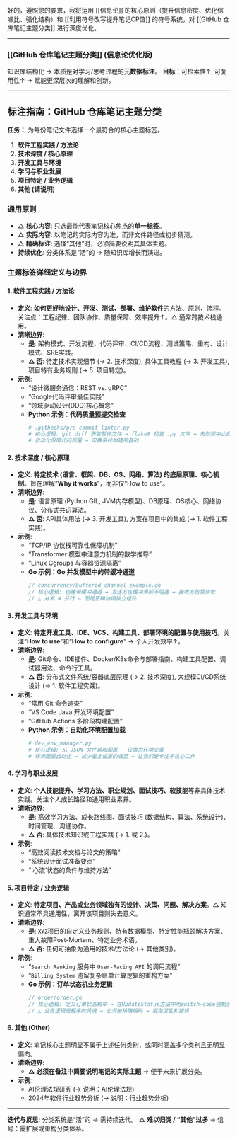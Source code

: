 好的，遵照您的要求，我将运用 [[信息论]] 的核心原则（提升信息密度、优化信噪比、强化结构）和 [[利用符号改写提升笔记CP值]] 的符号系统，对 [[GitHub 仓库笔记主题分类]] 进行深度优化。

---

### **[[GitHub 仓库笔记主题分类]] (信息论优化版)**

知识库结构化 → 本质是对学习/思考过程的**元数据标注**。
**目标**：可检索性↑, 可复用性↑ → 赋能更深层次的理解和创新。

---

## 标注指南：GitHub 仓库笔记主题分类

**任务：** 为每份笔记文件选择一个最符合的核心主题标签。
1.  **软件工程实践 / 方法论**
2.  **技术深度 / 核心原理**
3.  **开发工具与环境**
4.  **学习与职业发展**
5.  **项目特定 / 业务逻辑**
6.  **其他 (请说明)**

### 通用原则

*   △ **核心内容**: 只选最能代表笔记核心焦点的**单一标签**。
*   △ **实际内容**: 以笔记的实际内容为准，而非文件路径或初步猜测。
*   △ **精确标注**: 选择“其他”时，必须简要说明其具体主题。
*   **持续优化**: 分类体系是“活”的 → 随知识库增长而演进。

### 主题标签详细定义与边界

#### **1. 软件工程实践 / 方法论**

*   **定义**: **如何更好地设计、开发、测试、部署、维护软件**的方法、原则、流程。关注点：工程纪律、团队协作、质量保障、效率提升↑。△ 通常跨技术栈通用。
*   **清晰边界**:
    *   **是**: 架构模式、开发流程、代码评审、CI/CD流程、测试策略、重构、设计模式、SRE实践。
    *   **△ 否**: 特定技术实现细节 (→ 2. 技术深度), 具体工具教程 (→ 3. 开发工具), 项目特有业务规则 (→ 5. 项目特定)。
*   **示例**:
    *   “设计微服务通信：REST vs. gRPC”
    *   “Google代码评审最佳实践”
    *   “领域驱动设计(DDD)核心概念”
    *   **Python 示例：代码质量预提交检查**
        ```python
        # .githooks/pre-commit-linter.py
        # 核心逻辑: git diff 获取暂存文件 → flake8 检查 .py 文件 → 失败则中止提交
        # 自动化保障代码质量 → 可靠系统构建的基础
        ```

#### **2. 技术深度 / 核心原理**

*   **定义**: **特定技术 (语言、框架、DB、OS、网络、算法) 的底层原理、核心机制**。旨在理解“**Why it works**”，而非仅“How to use”。
*   **清晰边界**:
    *   **是**: 语言原理 (Python GIL, JVM内存模型)、DB原理、OS核心、网络协议、分布式共识算法。
    *   **△ 否**: API具体用法 (→ 3. 开发工具), 方案在项目中的集成 (→ 1. 软件工程实践)。
*   **示例**:
    *   “TCP/IP 协议栈可靠性保障机制”
    *   “Transformer 模型中注意力机制的数学推导”
    *   “Linux Cgroups 与容器资源隔离”
    *   **Go 示例：Go 并发模型中的带缓冲通道**
        ```go
        // concurrency/buffered_channel_example.go
        // 核心逻辑: 创建带缓冲通道 → 发送方在缓冲满前不阻塞 → 接收方按需读取
        // △ 并发 ≠ 并行 → 而是正确协调独立组件
        ```

#### **3. 开发工具与环境**

*   **定义**: **特定开发工具、IDE、VCS、构建工具、部署环境的配置与使用技巧**。关注“**How to use**”和“**How to configure**” → 个人开发效率↑。
*   **清晰边界**:
    *   **是**: Git命令、IDE插件、Docker/K8s命令与部署指南、构建工具配置、调试器用法、命令行工具。
    *   **△ 否**: 分布式文件系统/容器底层原理 (→ 2. 技术深度), 大规模CI/CD系统设计 (→ 1. 软件工程实践)。
*   **示例**:
    *   “常用 Git 命令速查”
    *   “VS Code Java 开发环境配置”
    *   “GitHub Actions 多阶段构建配置”
    *   **Python 示例：自动化环境配置加载**
        ```python
        # dev_env_manager.py
        # 核心逻辑: 从 JSON 文件读取配置 → 设置为环境变量
        # 环境配置自动化 → 减少重复设置的痛苦 → 让我们更专注于核心工作
        ```

#### **4. 学习与职业发展**

*   **定义**: **个人技能提升、学习方法、职业规划、面试技巧、软技能**等非具体技术实践。关注个人成长路径和通用职业素养。
*   **清晰边界**:
    *   **是**: 高效学习方法、成长路线图、面试技巧 (数据结构、算法、系统设计)、时间管理、沟通协作。
    *   **△ 否**: 具体技术知识或工程实践 (→ 1. 或 2.)。
*   **示例**:
    *   “高效阅读技术文档与论文的策略”
    *   “系统设计面试准备要点”
    *   “‘心流’状态的条件与维持方法”

#### **5. 项目特定 / 业务逻辑**

*   **定义**: **特定项目、产品或业务领域独有的设计、决策、问题、解决方案**。△ 知识通常不具通用性，离开该项目则失去意义。
*   **清晰边界**:
    *   **是**: `XYZ`项目的自定义业务规则、特有数据模型、特定性能瓶颈解决方案、重大故障Post-Mortem、特定业务术语。
    *   **△ 否**: 任何可抽象为通用的技术/方法论 (→ 其他类别)。
*   **示例**:
    *   “`Search Ranking` 服务中 `User-Facing API` 的调用流程”
    *   “`Billing System` 遗留复杂账单计算逻辑的重构方案”
    *   **Go 示例：订单状态机业务逻辑**
        ```go
        // order/order.go
        // 核心逻辑: 定义订单状态枚举 → 在UpdateStatus方法中用switch-case强制合法的状态转换
        // △ 业务逻辑是程序的灵魂 → 必须被精确编码 → 避免混乱和错误
        ```

#### **6. 其他 (Other)**

*   **定义**: 笔记核心主题明显不属于上述任何类别，或同时涵盖多个类别且无明显偏向。
*   **清晰边界**:
    *   **△ 必须在备注中简要说明笔记的实际主题** → 便于未来扩展分类。
*   **示例**:
    *   AI伦理法规研究 (→ 说明：AI伦理法规)
    *   2024年软件行业趋势分析 (→ 说明：行业趋势分析)

---
**迭代与反思:**
分类系统是“活”的 → 需持续迭代。
△ **难以归类 / “其他”过多** → 信号：需扩展或重构分类体系。